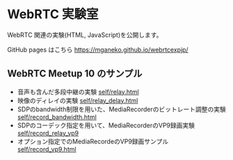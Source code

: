 # WebRTC 実験室

WebRTC 関連の実験(HTML, JavaScript)を公開します。

GitHub pages はこちら https://mganeko.github.io/webrtcexpjp/

## WebRTC Meetup 10 のサンプル
* 音声も含んだ多段中継の実験 [self/relay.html](/blob/master/self/relay.html)
* 映像のディレイの実験 [self/relay_delay.html](/blob/master/self/relay_delay.html)
* SDPのbandwidth制限を用いた、MediaRecorderのビットレート調整の実験 [self/record_bandwidth.html](/blob/master/self/record_bandwidth.html)
* SDPのコーデック指定を用いて、MediaRecorderのVP9録画実験 [self/record_relay_vp9](/blob/master/self/record_relay_vp9.html)
* オプション指定でのMediaRecordeのVP9録画サンプル [self/record_vp9.html](/blob/master/self/record_vp9.html)




